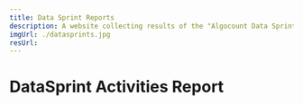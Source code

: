 ```yaml
---
title: Data Sprint Reports
description: A website collecting results of the "Algocount Data Sprint"
imgUrl: ./datasprints.jpg
resUrl: 
---
```


# DataSprint Activities Report
